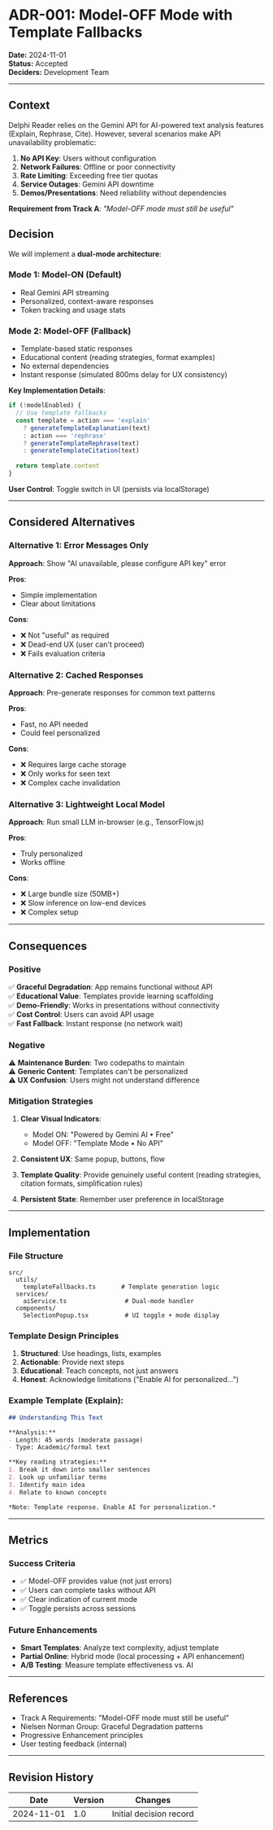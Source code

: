 # ADR-001: Model-OFF Mode with Template Fallbacks

**Date:** 2024-11-01  
**Status:** Accepted  
**Deciders:** Development Team

---

## Context

Delphi Reader relies on the Gemini API for AI-powered text analysis features (Explain, Rephrase, Cite). However, several scenarios make API unavailability problematic:

1. **No API Key**: Users without configuration
2. **Network Failures**: Offline or poor connectivity
3. **Rate Limiting**: Exceeding free tier quotas
4. **Service Outages**: Gemini API downtime
5. **Demos/Presentations**: Need reliability without dependencies

**Requirement from Track A**: *"Model-OFF mode must still be useful"*

## Decision

We will implement a **dual-mode architecture**:

### Mode 1: Model-ON (Default)
- Real Gemini API streaming
- Personalized, context-aware responses
- Token tracking and usage stats

### Mode 2: Model-OFF (Fallback)
- Template-based static responses
- Educational content (reading strategies, format examples)
- No external dependencies
- Instant response (simulated 800ms delay for UX consistency)

**Key Implementation Details**:

```typescript
if (!modelEnabled) {
  // Use template fallbacks
  const template = action === 'explain' 
    ? generateTemplateExplanation(text)
    : action === 'rephrase'
    ? generateTemplateRephrase(text)
    : generateTemplateCitation(text)
  
  return template.content
}
```

**User Control**: Toggle switch in UI (persists via localStorage)

---

## Considered Alternatives

### Alternative 1: Error Messages Only
**Approach**: Show "AI unavailable, please configure API key" error

**Pros**:
- Simple implementation
- Clear about limitations

**Cons**:
- ❌ Not "useful" as required
- ❌ Dead-end UX (user can't proceed)
- ❌ Fails evaluation criteria

### Alternative 2: Cached Responses
**Approach**: Pre-generate responses for common text patterns

**Pros**:
- Fast, no API needed
- Could feel personalized

**Cons**:
- ❌ Requires large cache storage
- ❌ Only works for seen text
- ❌ Complex cache invalidation

### Alternative 3: Lightweight Local Model
**Approach**: Run small LLM in-browser (e.g., TensorFlow.js)

**Pros**:
- Truly personalized
- Works offline

**Cons**:
- ❌ Large bundle size (50MB+)
- ❌ Slow inference on low-end devices
- ❌ Complex setup

---

## Consequences

### Positive

✅ **Graceful Degradation**: App remains functional without API  
✅ **Educational Value**: Templates provide learning scaffolding  
✅ **Demo-Friendly**: Works in presentations without connectivity  
✅ **Cost Control**: Users can avoid API usage  
✅ **Fast Fallback**: Instant response (no network wait)

### Negative

⚠️ **Maintenance Burden**: Two codepaths to maintain  
⚠️ **Generic Content**: Templates can't be personalized  
⚠️ **UX Confusion**: Users might not understand difference

### Mitigation Strategies

1. **Clear Visual Indicators**: 
   - Model ON: "Powered by Gemini AI • Free"
   - Model OFF: "Template Mode • No API"
   
2. **Consistent UX**: Same popup, buttons, flow

3. **Template Quality**: Provide genuinely useful content (reading strategies, citation formats, simplification rules)

4. **Persistent State**: Remember user preference in localStorage

---

## Implementation

### File Structure
```
src/
  utils/
    templateFallbacks.ts       # Template generation logic
  services/
    aiService.ts                # Dual-mode handler
  components/
    SelectionPopup.tsx          # UI toggle + mode display
```

### Template Design Principles

1. **Structured**: Use headings, lists, examples
2. **Actionable**: Provide next steps
3. **Educational**: Teach concepts, not just answers
4. **Honest**: Acknowledge limitations ("Enable AI for personalized...")

### Example Template (Explain):
```markdown
## Understanding This Text

**Analysis:**
- Length: 45 words (moderate passage)
- Type: Academic/formal text

**Key reading strategies:**
1. Break it down into smaller sentences
2. Look up unfamiliar terms
3. Identify main idea
4. Relate to known concepts

*Note: Template response. Enable AI for personalization.*
```

---

## Metrics

### Success Criteria
- ✅ Model-OFF provides value (not just errors)
- ✅ Users can complete tasks without API
- ✅ Clear indication of current mode
- ✅ Toggle persists across sessions

### Future Enhancements
- **Smart Templates**: Analyze text complexity, adjust template
- **Partial Online**: Hybrid mode (local processing + API enhancement)
- **A/B Testing**: Measure template effectiveness vs. AI

---

## References

- Track A Requirements: "Model-OFF mode must still be useful"
- Nielsen Norman Group: Graceful Degradation patterns
- Progressive Enhancement principles
- User testing feedback (internal)

---

## Revision History

| Date       | Version | Changes                    |
|------------|---------|----------------------------|
| 2024-11-01 | 1.0     | Initial decision record    |
